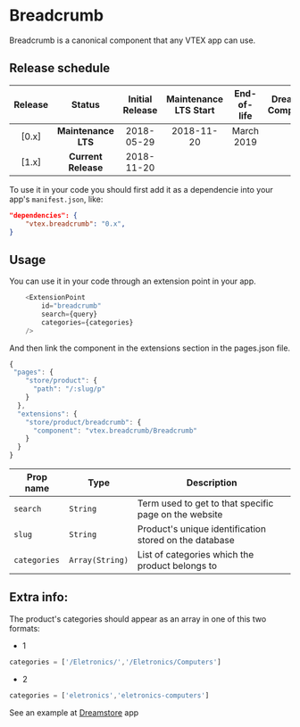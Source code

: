 # Breadcrumb
Breadcrumb is a canonical component that any VTEX app can use.

## Release schedule
| Release  | Status              | Initial Release | Maintenance LTS Start | End-of-life | Dreamstore Compatibility
| :--:     | :---:               |  :---:          | :---:                 | :---:       | :---: 
| [0.x]    | **Maintenance LTS** |  2018-05-29     | 2018-11-20            | March 2019  | 1.x
| [1.x]    | **Current Release** |  2018-11-20     |                       |             | 2.x


To use it in your code you should first add it as a dependencie into your app's ```manifest.json```, like:

```json
"dependencies": {
    "vtex.breadcrumb": "0.x",
}
```

## Usage
You can use it in your code through an extension point in your app.

```javascript
    <ExtensionPoint
        id="breadcrumb"
        search={query}
        categories={categories}
    />
```

And then link the component in the extensions section in the pages.json file.

```javascript
{
 "pages": {
    "store/product": {
      "path": "/:slug/p"
    }
  },
  "extensions": {
    "store/product/breadcrumb": {
      "component": "vtex.breadcrumb/Breadcrumb"
    }
  }
}
```

| Prop name          | Type           | Description                                                                 |
| ------------------ | -------------- | --------------------------------------------------------------------------- |
| `search`           | `String`       | Term used to get to that specific page on the website                       |
| `slug`             | `String`       | Product's unique identification stored on the database                      |
| `categories`       | `Array(String)`| List of categories which the product belongs to                             |

## Extra info:

The product's categories should appear as an array in one of this two formats:

- 1  

```javascript
categories = ['/Eletronics/','/Eletronics/Computers']
```

- 2

```javascript
categories = ['eletronics','eletronics-computers']
```


See an example at [Dreamstore](https://github.com/vtex-apps/dreamstore-theme/blob/master/react/components/GalleryWrapper.js) app

